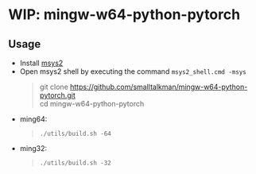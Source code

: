 # WIP: mingw-w64-python-pytorch

## Usage
- Install [msys2](http://www.msys2.org/)
- Open msys2 shell by executing the command `msys2_shell.cmd -msys`
  > git clone https://github.com/smalltalkman/mingw-w64-python-pytorch.git  
  > cd mingw-w64-python-pytorch  
- ming64:
  > `./utils/build.sh -64`  
- ming32:
  > `./utils/build.sh -32`  
